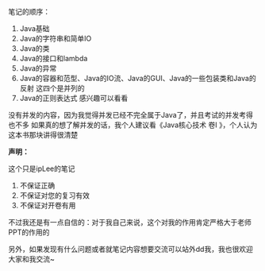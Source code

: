 笔记的顺序：
1. Java基础
2. Java的字符串和简单IO
3. Java的类
4. Java的接口和lambda
5. Java的异常
6. Java的容器和范型、Java的IO流、Java的GUI、Java的一些包装类和Java的反射 这四个是并列的
7. Java的正则表达式 感兴趣可以看看

没有并发的内容，因为我觉得并发已经不完全属于Java了，并且考试的并发考得也不多
如果真的想了解并发的话，我个人建议看《Java核心技术 卷I 》，个人认为这本书那块讲得很清楚


**声明：**

这个只是ipLee的笔记
1. 不保证正确
2. 不保证对您的复习有效
3. 不保证对开卷有用

不过我还是有一点自信的：对于我自己来说，这个对我的作用肯定严格大于老师PPT的作用的

另外，如果发现有什么问题或者就笔记内容想要交流可以站外dd我，我也很欢迎大家和我交流~

